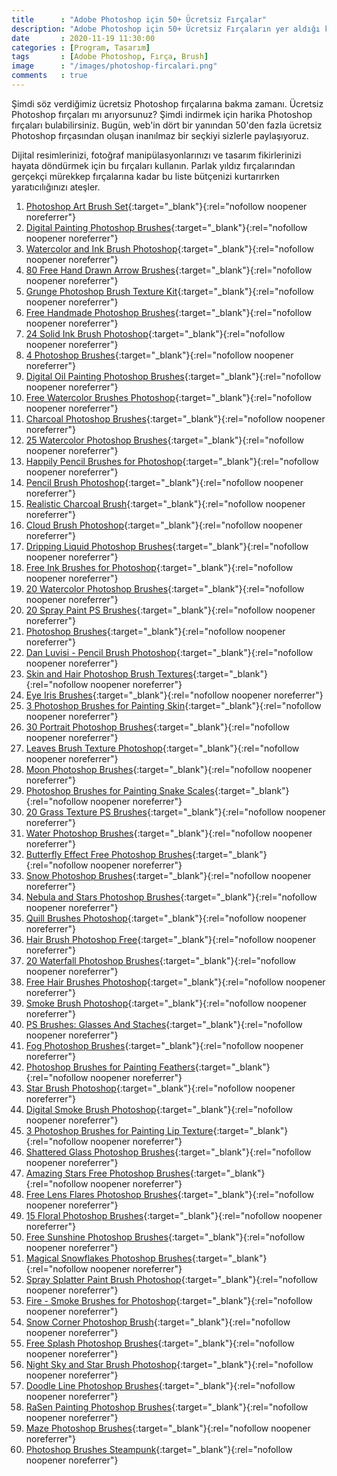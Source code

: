 ```yaml
---
title      : "Adobe Photoshop için 50+ Ücretsiz Fırçalar"
description: "Adobe Photoshop için 50+ Ücretsiz Fırçaların yer aldığı kaynakları sizler için derledik."
date       : 2020-11-19 11:30:00
categories : [Program, Tasarım]
tags       : [Adobe Photoshop, Fırça, Brush]
image      : "/images/photoshop-fircalari.png"
comments   : true
---
```


Şimdi söz verdiğimiz ücretsiz Photoshop fırçalarına bakma zamanı. Ücretsiz Photoshop fırçaları mı arıyorsunuz? Şimdi indirmek için harika Photoshop fırçaları bulabilirsiniz. Bugün, web'in dört bir yanından 50'den fazla ücretsiz Photoshop fırçasından oluşan inanılmaz bir seçkiyi sizlerle paylaşıyoruz.

Dijital resimlerinizi, fotoğraf manipülasyonlarınızı ve tasarım fikirlerinizi hayata döndürmek için bu fırçaları kullanın. Parlak yıldız fırçalarından gerçekçi mürekkep fırçalarına kadar bu liste bütçenizi kurtarırken yaratıcılığınızı ateşler.

1. [Photoshop Art Brush Set](https://bit.ly/3qa4aXs){:target="_blank"}{:rel="nofollow noopener noreferrer"}
2. [Digital Painting Photoshop Brushes](https://bit.ly/3lg9SU4){:target="_blank"}{:rel="nofollow noopener noreferrer"}
3. [Watercolor and Ink Brush Photoshop](https://bit.ly/3ljVKJe){:target="_blank"}{:rel="nofollow noopener noreferrer"}
4. [80 Free Hand Drawn Arrow Brushes](https://bit.ly/3lihEg7){:target="_blank"}{:rel="nofollow noopener noreferrer"}
5. [Grunge Photoshop Brush Texture Kit](https://bit.ly/3mjpLKG){:target="_blank"}{:rel="nofollow noopener noreferrer"}
6. [Free Handmade Photoshop Brushes](https://bit.ly/2KLOut7){:target="_blank"}{:rel="nofollow noopener noreferrer"}
7. [24 Solid Ink Brush Photoshop](https://bit.ly/3mkMGoL){:target="_blank"}{:rel="nofollow noopener noreferrer"}
8. [4 Photoshop Brushes](https://bit.ly/36eEwJ3){:target="_blank"}{:rel="nofollow noopener noreferrer"}
9. [Digital Oil Painting Photoshop Brushes](https://bit.ly/36fTZZm){:target="_blank"}{:rel="nofollow noopener noreferrer"}
10. [Free Watercolor Brushes Photoshop](https://bit.ly/37eGY1G){:target="_blank"}{:rel="nofollow noopener noreferrer"}
11. [Charcoal Photoshop Brushes](https://bit.ly/3mmyr34){:target="_blank"}{:rel="nofollow noopener noreferrer"}
12. [25 Watercolor Photoshop Brushes](https://bit.ly/2VbKK63){:target="_blank"}{:rel="nofollow noopener noreferrer"}
13. [Happily Pencil Brushes for Photoshop](https://bit.ly/3fNuDFt){:target="_blank"}{:rel="nofollow noopener noreferrer"}
14. [Pencil Brush Photoshop](https://bit.ly/2VaKrIW){:target="_blank"}{:rel="nofollow noopener noreferrer"}
15. [Realistic Charcoal Brush](https://bit.ly/3fPMs6H){:target="_blank"}{:rel="nofollow noopener noreferrer"}
16. [Cloud Brush Photoshop](https://bit.ly/33sbdRA){:target="_blank"}{:rel="nofollow noopener noreferrer"}
17. [Dripping Liquid Photoshop Brushes](https://bit.ly/3liDuQv){:target="_blank"}{:rel="nofollow noopener noreferrer"}
18. [Free Ink Brushes for Photoshop](https://bit.ly/36i2Sll){:target="_blank"}{:rel="nofollow noopener noreferrer"}
19. [20 Watercolor Photoshop Brushes](https://bit.ly/2JpLTEq){:target="_blank"}{:rel="nofollow noopener noreferrer"}
20. [20 Spray Paint PS Brushes](https://bit.ly/3mmyDPQ){:target="_blank"}{:rel="nofollow noopener noreferrer"}
21. [Photoshop Brushes](https://bit.ly/2HMzlXm){:target="_blank"}{:rel="nofollow noopener noreferrer"}
22. [Dan Luvisi - Pencil Brush Photoshop](https://bit.ly/33r5FGY){:target="_blank"}{:rel="nofollow noopener noreferrer"}
23. [Skin and Hair Photoshop Brush Textures](https://bit.ly/3mhYdp7){:target="_blank"}{:rel="nofollow noopener noreferrer"}
24. [Eye Iris Brushes](https://bit.ly/36hWr1J){:target="_blank"}{:rel="nofollow noopener noreferrer"}
25. [3 Photoshop Brushes for Painting Skin](https://bit.ly/3miax8B){:target="_blank"}{:rel="nofollow noopener noreferrer"}
26. [30 Portrait Photoshop Brushes](https://bit.ly/3miaqKd){:target="_blank"}{:rel="nofollow noopener noreferrer"}
27. [Leaves Brush Texture Photoshop](https://bit.ly/3lhDiRy){:target="_blank"}{:rel="nofollow noopener noreferrer"}
28. [Moon Photoshop Brushes](https://bit.ly/3qdriUK){:target="_blank"}{:rel="nofollow noopener noreferrer"}
29. [Photoshop Brushes for Painting Snake Scales](https://bit.ly/3lga8T2){:target="_blank"}{:rel="nofollow noopener noreferrer"}
30. [20 Grass Texture PS Brushes](https://bit.ly/2VdyO3N){:target="_blank"}{:rel="nofollow noopener noreferrer"}
31. [Water Photoshop Brushes](https://bit.ly/37eH4GA){:target="_blank"}{:rel="nofollow noopener noreferrer"}
32. [Butterfly Effect Free Photoshop Brushes](https://bit.ly/2Jmpvfi){:target="_blank"}{:rel="nofollow noopener noreferrer"}
33. [Snow Photoshop Brushes](https://bit.ly/36ftBio){:target="_blank"}{:rel="nofollow noopener noreferrer"}
34. [Nebula and Stars Photoshop Brushes](https://bit.ly/2Vd25vJ){:target="_blank"}{:rel="nofollow noopener noreferrer"}
35. [Quill Brushes Photoshop](https://bit.ly/3fLd9cM){:target="_blank"}{:rel="nofollow noopener noreferrer"}
36. [Hair Brush Photoshop Free](https://bit.ly/2HLFrHs){:target="_blank"}{:rel="nofollow noopener noreferrer"}
37. [20 Waterfall Photoshop Brushes](https://bit.ly/3le1gNv){:target="_blank"}{:rel="nofollow noopener noreferrer"}
38. [Free Hair Brushes Photoshop](https://bit.ly/36iiGVi){:target="_blank"}{:rel="nofollow noopener noreferrer"}
39. [Smoke Brush Photoshop](https://bit.ly/2KHIZM0){:target="_blank"}{:rel="nofollow noopener noreferrer"}
40. [PS Brushes: Glasses And Staches](https://bit.ly/2Vfj804){:target="_blank"}{:rel="nofollow noopener noreferrer"}
41. [Fog Photoshop Brushes](https://bit.ly/2HO9E91){:target="_blank"}{:rel="nofollow noopener noreferrer"}
42. [Photoshop Brushes for Painting Feathers](https://bit.ly/3miEFRx){:target="_blank"}{:rel="nofollow noopener noreferrer"}
43. [Star Brush Photoshop](https://bit.ly/36i2KST){:target="_blank"}{:rel="nofollow noopener noreferrer"}
44. [Digital Smoke Brush Photoshop](https://bit.ly/3mkMGoL){:target="_blank"}{:rel="nofollow noopener noreferrer"}
45. [3 Photoshop Brushes for Painting Lip Texture](https://bit.ly/2Jmpw2Q){:target="_blank"}{:rel="nofollow noopener noreferrer"}
46. [Shattered Glass Photoshop Brushes](https://bit.ly/2Vfj8x6){:target="_blank"}{:rel="nofollow noopener noreferrer"}
47. [Amazing Stars Free Photoshop Brushes](https://bit.ly/3o2YE72){:target="_blank"}{:rel="nofollow noopener noreferrer"}
48. [Free Lens Flares Photoshop Brushes](https://bit.ly/36fttzq){:target="_blank"}{:rel="nofollow noopener noreferrer"}
49. [15 Floral Photoshop Brushes](https://bit.ly/33t4S8x){:target="_blank"}{:rel="nofollow noopener noreferrer"}
50. [Free Sunshine Photoshop Brushes](https://bit.ly/3fK0RS1){:target="_blank"}{:rel="nofollow noopener noreferrer"}
51. [Magical Snowflakes Photoshop Brushes](https://bit.ly/3qa4wgK){:target="_blank"}{:rel="nofollow noopener noreferrer"}
52. [Spray Splatter Paint Brush Photoshop](https://bit.ly/3mkMGoL){:target="_blank"}{:rel="nofollow noopener noreferrer"}
53. [Fire - Smoke Brushes for Photoshop](https://bit.ly/3q9iGyH){:target="_blank"}{:rel="nofollow noopener noreferrer"}
54. [Snow Corner Photoshop Brush](https://bit.ly/3qa4wNM){:target="_blank"}{:rel="nofollow noopener noreferrer"}
55. [Free Splash Photoshop Brushes](https://bit.ly/3ljGfBh){:target="_blank"}{:rel="nofollow noopener noreferrer"}
56. [Night Sky and Star Brush Photoshop](https://bit.ly/2JlVcWf){:target="_blank"}{:rel="nofollow noopener noreferrer"}
57. [Doodle Line Photoshop Brushes](https://bit.ly/2Vfj7t2){:target="_blank"}{:rel="nofollow noopener noreferrer"}
58. [RaSen Painting Photoshop Brushes](https://bit.ly/39qpfXu){:target="_blank"}{:rel="nofollow noopener noreferrer"}
59. [Maze Photoshop Brushes](https://bit.ly/3lcD12k){:target="_blank"}{:rel="nofollow noopener noreferrer"}
60. [Photoshop Brushes Steampunk](https://bit.ly/2HRy9lI){:target="_blank"}{:rel="nofollow noopener noreferrer"}